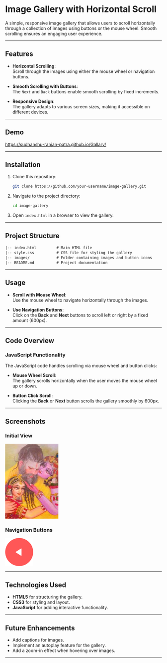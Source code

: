 # **Image Gallery with Horizontal Scroll**

A simple, responsive image gallery that allows users to scroll horizontally through a collection of images using buttons or the mouse wheel. Smooth scrolling ensures an engaging user experience.

---

## **Features**

- **Horizontal Scrolling**:  
  Scroll through the images using either the mouse wheel or navigation buttons.
  
- **Smooth Scrolling with Buttons**:  
  The `Next` and `Back` buttons enable smooth scrolling by fixed increments.

- **Responsive Design**:  
  The gallery adapts to various screen sizes, making it accessible on different devices.

---

## **Demo**

https://sudhanshu-ranjan-patra.github.io/Gallary/

---

## **Installation**

1. Clone this repository:
   ```bash
   git clone https://github.com/your-username/image-gallery.git
   ```
2. Navigate to the project directory:
   ```bash
   cd image-gallery
   ```
3. Open `index.html` in a browser to view the gallery.

---

## **Project Structure**

```
|-- index.html         # Main HTML file
|-- style.css          # CSS file for styling the gallery
|-- images/            # Folder containing images and button icons
|-- README.md          # Project documentation
```

---

## **Usage**

- **Scroll with Mouse Wheel**:  
  Use the mouse wheel to navigate horizontally through the images.
  
- **Use Navigation Buttons**:  
  Click on the **Back** and **Next** buttons to scroll left or right by a fixed amount (600px).

---

## **Code Overview**

### **JavaScript Functionality**

The JavaScript code handles scrolling via mouse wheel and button clicks:

- **Mouse Wheel Scroll**:  
  The gallery scrolls horizontally when the user moves the mouse wheel up or down.

- **Button Click Scroll**:  
  Clicking the **Back** or **Next** button scrolls the gallery smoothly by 600px.

---

## **Screenshots**

### Initial View  
![Initial View](images/img1.jpeg)

### Navigation Buttons  
![Navigation Buttons](images/back.png)

---

## **Technologies Used**

- **HTML5** for structuring the gallery.
- **CSS3** for styling and layout.
- **JavaScript** for adding interactive functionality.

---

## **Future Enhancements**

- Add captions for images.
- Implement an autoplay feature for the gallery.
- Add a zoom-in effect when hovering over images.

---



